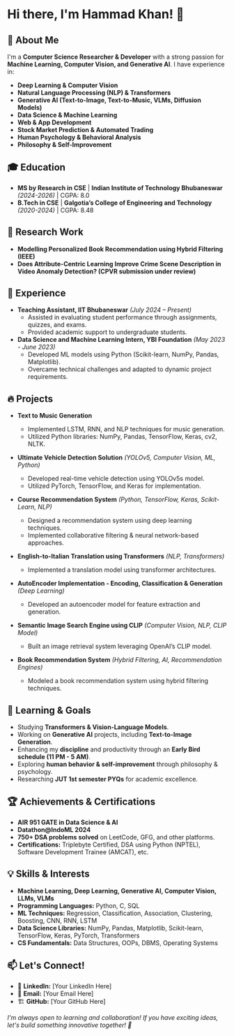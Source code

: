 # Hi there, I'm Hammad Khan! 👋

## 🚀 About Me
I'm a **Computer Science Researcher & Developer** with a strong passion for **Machine Learning, Computer Vision, and Generative AI**. I have experience in:
- **Deep Learning & Computer Vision**
- **Natural Language Processing (NLP) & Transformers**
- **Generative AI (Text-to-Image, Text-to-Music, VLMs, Diffusion Models)**
- **Data Science & Machine Learning**
- **Web & App Development**
- **Stock Market Prediction & Automated Trading**
- **Human Psychology & Behavioral Analysis**
- **Philosophy & Self-Improvement**

## 🎓 Education
- **MS by Research in CSE** | **Indian Institute of Technology Bhubaneswar** *(2024-2026)* | CGPA: 8.0
- **B.Tech in CSE** | **Galgotia’s College of Engineering and Technology** *(2020-2024)* | CGPA: 8.48

## 🔬 Research Work
- **Modelling Personalized Book Recommendation using Hybrid Filtering (IEEE)**
- **Does Attribute-Centric Learning Improve Crime Scene Description in Video Anomaly Detection? (CPVR submission under review)**

## 💼 Experience
- **Teaching Assistant, IIT Bhubaneswar** *(July 2024 – Present)*
  - Assisted in evaluating student performance through assignments, quizzes, and exams.
  - Provided academic support to undergraduate students.
- **Data Science and Machine Learning Intern, YBI Foundation** *(May 2023 - June 2023)*
  - Developed ML models using Python (Scikit-learn, NumPy, Pandas, Matplotlib).
  - Overcame technical challenges and adapted to dynamic project requirements.

## 🔥 Projects
- **Text to Music Generation**
  - Implemented LSTM, RNN, and NLP techniques for music generation.
  - Utilized Python libraries: NumPy, Pandas, TensorFlow, Keras, cv2, NLTK.

- **Ultimate Vehicle Detection Solution** *(YOLOv5, Computer Vision, ML, Python)*
  - Developed real-time vehicle detection using YOLOv5s model.
  - Utilized PyTorch, TensorFlow, and Keras for implementation.

- **Course Recommendation System** *(Python, TensorFlow, Keras, Scikit-Learn, NLP)*
  - Designed a recommendation system using deep learning techniques.
  - Implemented collaborative filtering & neural network-based approaches.

- **English-to-Italian Translation using Transformers** *(NLP, Transformers)*
  - Implemented a translation model using transformer architectures.

- **AutoEncoder Implementation - Encoding, Classification & Generation** *(Deep Learning)*
  - Developed an autoencoder model for feature extraction and generation.

- **Semantic Image Search Engine using CLIP** *(Computer Vision, NLP, CLIP Model)*
  - Built an image retrieval system leveraging OpenAI’s CLIP model.

- **Book Recommendation System** *(Hybrid Filtering, AI, Recommendation Engines)*
  - Modeled a book recommendation system using hybrid filtering techniques.

## 📖 Learning & Goals
- Studying **Transformers & Vision-Language Models**.
- Working on **Generative AI** projects, including **Text-to-Image Generation**.
- Enhancing my **discipline** and productivity through an **Early Bird schedule (11 PM - 5 AM)**.
- Exploring **human behavior & self-improvement** through philosophy & psychology.
- Researching **JUT 1st semester PYQs** for academic excellence.

## 🏆 Achievements & Certifications
- **AIR 951 GATE in Data Science & AI**
- **Datathon@IndoML 2024**
- **750+ DSA problems solved** on LeetCode, GFG, and other platforms.
- **Certifications:** Triplebyte Certified, DSA using Python (NPTEL), Software Development Trainee (AMCAT), etc.

## 💡 Skills & Interests
- **Machine Learning, Deep Learning, Generative AI, Computer Vision, LLMs, VLMs**
- **Programming Languages:** Python, C, SQL
- **ML Techniques:** Regression, Classification, Association, Clustering, Boosting, CNN, RNN, LSTM
- **Data Science Libraries:** NumPy, Pandas, Matplotlib, Scikit-learn, TensorFlow, Keras, PyTorch, Transformers
- **CS Fundamentals:** Data Structures, OOPs, DBMS, Operating Systems

## 📫 Let's Connect!
- 🔗 **LinkedIn:** [Your LinkedIn Here]
- 📧 **Email:** [Your Email Here]
- 🏗 **GitHub:** [Your GitHub Here]

_I'm always open to learning and collaboration! If you have exciting ideas, let's build something innovative together! 🚀_

